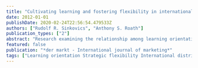```yaml
---
title: "Cultivating learning and fostering flexibility in international distribution"
date: 2012-01-01
publishDate: 2020-02-24T22:56:54.479533Z
authors: ["Rudolf R. Sinkovics", "Anthony S. Roath"]
publication_types: ["2"]
abstract: "Research examining the relationship among learning orientation, strategic flexibility, and performance is assessed in an international setting focused on exporting manufacturers involved in contractual relationships with foreign distributors. Adopting a learning orientation—developing skills in creating, acquiring, and transferring knowledge—has generally been believed to significantly impact performance. In the current research, however, the relationship between learning orientation and performance was not direct, but found to flow indirectly through strategic flexibility. The results suggest that learning orientation develops a set of firm capabilities, such as flexibility, that eventually lead to enhanced performance."
featured: false
publication: "*der markt - International journal of marketing*"
tags: ["Learning orientation Strategic flexibility International distribution"]
---
```


